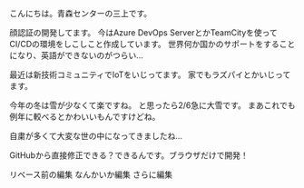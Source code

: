 こんにちは。青森センターの三上です。

顔認証の開発してます。
今はAzure DevOps ServerとかTeamCityを使ってCI/CDの環境をしこしこと作成しています。
世界何か国かのサポートをすることになり、英語ができないのがつらい…

最近は新技術コミュニティでIoTをいじってます。
家でもラズパイとかいじってます。

今年の冬は雪が少なくて楽ですね。
と思ったら2/6急に大雪です。
まあこれでも例年に較べるとかわいいもんですけどね。

自粛が多くて大変な世の中になってきましたね…

GitHubから直接修正できる？できるんです。ブラウザだけで開発！

リベース前の編集
なんかいか編集
さらに編集